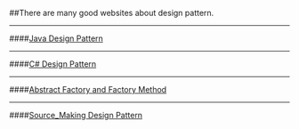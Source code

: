 ##There are many good websites about design pattern.

***
####[Java Design Pattern](http://www.tutorialspoint.com/design_pattern/abstract_factory_pattern.htm)


***
####[C# Design Pattern](http://www.dofactory.com/net/factory-method-design-pattern)

***
####[Abstract Factory and Factory Method](http://userpages.umbc.edu/~tarr/dp/lectures/Factory.pdf)


***
####[Source_Making Design Pattern](http://sourcemaking.com/design_patterns/abstract_factory)
